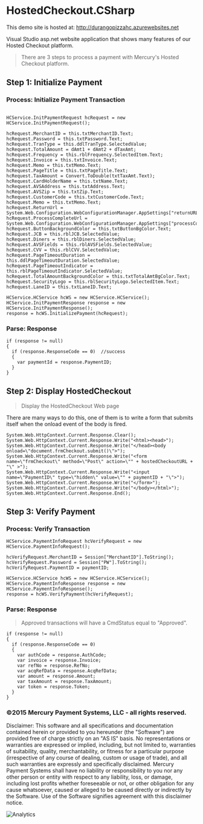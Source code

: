 HostedCheckout.CSharp
====================

This demo site is hosted at:  http://durangopizzahc.azurewebsites.net

Visual Studio asp.net website application that shows many features of our Hosted Checkout platform.

>There are 3 steps to process a payment with Mercury's Hosted Checkout platform.

## Step 1: Initialize Payment


### Process: Initialize Payment Transaction

```

HCService.InitPaymentRequest hcRequest = new HCService.InitPaymentRequest();

hcRequest.MerchantID = this.txtMerchantID.Text;
hcRequest.Password = this.txtPassword.Text;
hcRequest.TranType = this.ddlTranType.SelectedValue;
hcRequest.TotalAmount = dAmt1 + dAmt2 + dTaxAmt;
hcRequest.Frequency = this.rblFrequency.SelectedItem.Text;
hcRequest.Invoice = this.txtInvoice.Text;
hcRequest.Memo = this.txtMemo.Text;
hcRequest.PageTitle = this.txtPageTitle.Text;
hcRequest.TaxAmount = Convert.ToDouble(txtTaxAmt.Text);
hcRequest.CardHolderName = this.txtName.Text;
hcRequest.AVSAddress = this.txtAddress.Text;
hcRequest.AVSZip = this.txtZip.Text;
hcRequest.CustomerCode = this.txtCustomerCode.Text;
hcRequest.Memo = this.txtMemo.Text;
hcRequest.ReturnUrl = System.Web.Configuration.WebConfigurationManager.AppSettings["returnURL"].ToString();
hcRequest.ProcessCompleteUrl = System.Web.Configuration.WebConfigurationManager.AppSettings["processCompleteURL"].ToString();
hcRequest.ButtonBackgroundColor = this.txtButtonBgColor.Text;
hcRequest.JCB = this.rblJCB.SelectedValue;
hcRequest.Diners = this.rblDiners.SelectedValue;
hcRequest.AVSFields = this.rblAVSFields.SelectedValue;
hcRequest.CVV = this.rblCVV.SelectedValue;
hcRequest.PageTimeoutDuration = this.ddlPageTimeoutDuration.SelectedValue;
hcRequest.PageTimeoutIndicator = this.rblPageTimeoutIndicator.SelectedValue;
hcRequest.TotalAmountBackgroundColor = this.txtTotalAmtBgColor.Text;
hcRequest.SecurityLogo = this.rblSecurityLogo.SelectedItem.Text;
hcRequest.LaneID = this.txtLaneID.Text;

HCService.HCService hcWS = new HCService.HCService();
HCService.InitPaymentResponse response = new HCService.InitPaymentResponse();
response = hcWS.InitializePayment(hcRequest);
```

### Parse: Response

```
if (response != null)
{
  if (response.ResponseCode == 0)  //success
  {
    var paymentId = response.PaymentID;
  }
}

```

## Step 2: Display HostedCheckout

>Display the HostedCheckout Web page

There are many ways to do this, one of them is to write a form that submits itself when the onload event of the body is fired.

```
System.Web.HttpContext.Current.Response.Clear();
System.Web.HttpContext.Current.Response.Write("<html><head>");
System.Web.HttpContext.Current.Response.Write("</head><body onload=\"document.frmCheckout.submit()\">");
System.Web.HttpContext.Current.Response.Write("<form name=\"frmCheckout\" method=\"Post\" action=\"" + hostedCheckoutURL + "\" >");
System.Web.HttpContext.Current.Response.Write("<input name=\"PaymentID\" type=\"hidden\" value=\"" + paymentID + "\">");
System.Web.HttpContext.Current.Response.Write("</form>");
System.Web.HttpContext.Current.Response.Write("</body></html>");
System.Web.HttpContext.Current.Response.End();
```

## Step 3: Verify Payment

### Process: Verify Transaction

```
HCService.PaymentInfoRequest hcVerifyRequest = new HCService.PaymentInfoRequest();

hcVerifyRequest.MerchantID = Session["MerchantID"].ToString();
hcVerifyRequest.Password = Session["PW"].ToString();
hcVerifyRequest.PaymentID = paymentID;

HCService.HCService hcWS = new HCService.HCService();
HCService.PaymentInfoResponse response = new HCService.PaymentInfoResponse();
response = hcWS.VerifyPayment(hcVerifyRequest);
```

### Parse: Response

>Approved transactions will have a CmdStatus equal to "Approved".

```
if (response != null)
{
  if (response.ResponseCode == 0)
  {
    var authCode = response.AuthCode;
    var invoice = response.Invoice;
    var refNo = response.RefNo;
    var acqRefData = response.AcqRefData;
    var amount = response.Amount;
    var taxAmount = response.TaxAmount;
    var token = response.Token;
  }
}
```

### ©2015 Mercury Payment Systems, LLC - all rights reserved.

Disclaimer:
This software and all specifications and documentation contained herein or provided to you hereunder (the "Software") are provided free of charge strictly on an "AS IS" basis. No representations or warranties are expressed or implied, including, but not limited to, warranties of suitability, quality, merchantability, or fitness for a particular purpose (irrespective of any course of dealing, custom or usage of trade), and all such warranties are expressly and specifically disclaimed. Mercury Payment Systems shall have no liability or responsibility to you nor any other person or entity with respect to any liability, loss, or damage, including lost profits whether foreseeable or not, or other obligation for any cause whatsoever, caused or alleged to be caused directly or indirectly by the Software. Use of the Software signifies agreement with this disclaimer notice.

![Analytics](https://ga-beacon.appspot.com/UA-60858025-19/HostedCheckout.CSharp/readme?pixel)

